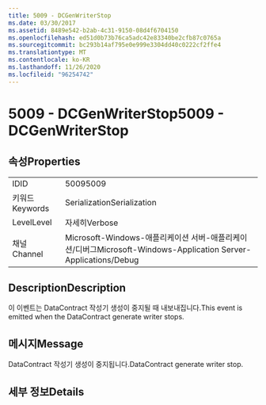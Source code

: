 ```yaml
---
title: 5009 - DCGenWriterStop
ms.date: 03/30/2017
ms.assetid: 8489e542-b2ab-4c31-9150-08d4f6704150
ms.openlocfilehash: ed51d0b73b76ca5adc42e83340be2cfb87c0765a
ms.sourcegitcommit: bc293b14af795e0e999e3304dd40c0222cf2ffe4
ms.translationtype: MT
ms.contentlocale: ko-KR
ms.lasthandoff: 11/26/2020
ms.locfileid: "96254742"
---
```

# <a name="5009---dcgenwriterstop"></a><span data-ttu-id="4699f-102">5009 - DCGenWriterStop</span><span class="sxs-lookup"><span data-stu-id="4699f-102">5009 - DCGenWriterStop</span></span>

## <a name="properties"></a><span data-ttu-id="4699f-103">속성</span><span class="sxs-lookup"><span data-stu-id="4699f-103">Properties</span></span>  
  
|||  
|-|-|  
|<span data-ttu-id="4699f-104">ID</span><span class="sxs-lookup"><span data-stu-id="4699f-104">ID</span></span>|<span data-ttu-id="4699f-105">5009</span><span class="sxs-lookup"><span data-stu-id="4699f-105">5009</span></span>|  
|<span data-ttu-id="4699f-106">키워드</span><span class="sxs-lookup"><span data-stu-id="4699f-106">Keywords</span></span>|<span data-ttu-id="4699f-107">Serialization</span><span class="sxs-lookup"><span data-stu-id="4699f-107">Serialization</span></span>|  
|<span data-ttu-id="4699f-108">Level</span><span class="sxs-lookup"><span data-stu-id="4699f-108">Level</span></span>|<span data-ttu-id="4699f-109">자세히</span><span class="sxs-lookup"><span data-stu-id="4699f-109">Verbose</span></span>|  
|<span data-ttu-id="4699f-110">채널</span><span class="sxs-lookup"><span data-stu-id="4699f-110">Channel</span></span>|<span data-ttu-id="4699f-111">Microsoft-Windows-애플리케이션 서버-애플리케이션/디버그</span><span class="sxs-lookup"><span data-stu-id="4699f-111">Microsoft-Windows-Application Server-Applications/Debug</span></span>|  
  
## <a name="description"></a><span data-ttu-id="4699f-112">Description</span><span class="sxs-lookup"><span data-stu-id="4699f-112">Description</span></span>  

 <span data-ttu-id="4699f-113">이 이벤트는 DataContract 작성기 생성이 중지될 때 내보내집니다.</span><span class="sxs-lookup"><span data-stu-id="4699f-113">This event is emitted when the DataContract generate writer stops.</span></span>  
  
## <a name="message"></a><span data-ttu-id="4699f-114">메시지</span><span class="sxs-lookup"><span data-stu-id="4699f-114">Message</span></span>  

 <span data-ttu-id="4699f-115">DataContract 작성기 생성이 중지됩니다.</span><span class="sxs-lookup"><span data-stu-id="4699f-115">DataContract generate writer stop.</span></span>  
  
## <a name="details"></a><span data-ttu-id="4699f-116">세부 정보</span><span class="sxs-lookup"><span data-stu-id="4699f-116">Details</span></span>

